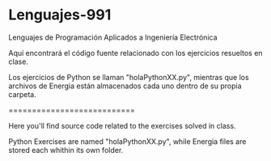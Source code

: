 Lenguajes-991
=============

Lenguajes de Programación Aplicados a Ingeniería Electrónica


Aquí encontrará el código fuente relacionado con los ejercicios resueltos en clase.

Los ejercicios de Python se llaman "holaPythonXX.py", mientras que los archivos de Energia están almacenados cada uno dentro de su propia carpeta.

===========================

Here you'll find source code related to the exercises solved in class.

Python Exercises are named "holaPythonXX.py", while Energia files are stored each whithin its own folder.
